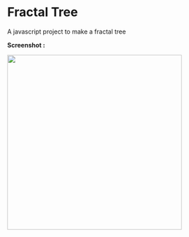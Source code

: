 # Fractal Tree
 A javascript project to make a fractal tree 
 
**Screenshot :**

 <img height = 400 width = 400 src = "https://user-images.githubusercontent.com/63549695/124797072-7efff680-df6f-11eb-84f3-b086ebc96ab3.png" >
